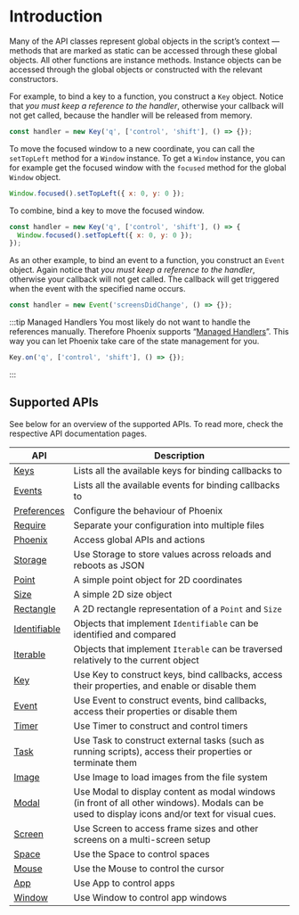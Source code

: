 # Introduction

Many of the API classes represent global objects in the script’s context — methods that are marked as static can be accessed through these global objects. All other functions are instance methods. Instance objects can be accessed through the global objects or constructed with the relevant constructors.

For example, to bind a key to a function, you construct a `Key` object. Notice that *you must keep a reference to the handler*, otherwise your callback will not get called, because the handler will be released from memory.

```javascript
const handler = new Key('q', ['control', 'shift'], () => {});
```

To move the focused window to a new coordinate, you can call the `setTopLeft` method for a `Window` instance. To get a `Window` instance, you can for example get the focused window with the `focused` method for the global `Window` object.

```javascript
Window.focused().setTopLeft({ x: 0, y: 0 });
```

To combine, bind a key to move the focused window.

```javascript
const handler = new Key('q', ['control', 'shift'], () => {
  Window.focused().setTopLeft({ x: 0, y: 0 });
});
```

As an other example, to bind an event to a function, you construct an `Event` object. Again notice that *you must keep a reference to the handler*, otherwise your callback will not get called. The callback will get triggered when the event with the specified name occurs.

```javascript
const handler = new Event('screensDidChange', () => {});
```

:::tip Managed Handlers
You most likely do not want to handle the references manually. Therefore Phoenix supports “[Managed Handlers](managing-handlers)”. This way you can let Phoenix take care of the state management for you.

```javascript
Key.on('q', ['control', 'shift'], () => {});
```
:::

## Supported APIs

See below for an overview of the supported APIs. To read more, check the respective API documentation pages.

| API | Description |
|-----|-------------|
| [Keys](/api/keys) | Lists all the available keys for binding callbacks to |
| [Events](/api/events) | Lists all the available events for binding callbacks to |
| [Preferences](/api/preferences) | Configure the behaviour of Phoenix |
| [Require](/api/require) | Separate your configuration into multiple files |
| [Phoenix](/api/phoenix) | Access global APIs and actions |
| [Storage](/api/storage) | Use Storage to store values across reloads and reboots as JSON |
| [Point](/api/point) | A simple point object for 2D coordinates |
| [Size](/api/size) | A simple 2D size object |
| [Rectangle](/api/rectangle) | A 2D rectangle representation of a `Point` and `Size` |
| [Identifiable](/api/identifiable) | Objects that implement `Identifiable` can be identified and compared |
| [Iterable](/api/iterable) | Objects that implement `Iterable` can be traversed relatively to the current object |
| [Key](/api/key) | Use Key to construct keys, bind callbacks, access their properties, and enable or disable them |
| [Event](/api/event) | Use Event to construct events, bind callbacks, access their properties or disable them |
| [Timer](/api/timer) | Use Timer to construct and control timers |
| [Task](/api/task) | Use Task to construct external tasks (such as running scripts), access their properties or terminate them |
| [Image](/api/image) | Use Image to load images from the file system |
| [Modal](/api/modal) | Use Modal to display content as modal windows (in front of all other windows). Modals can be used to display icons and/or text for visual cues. |
| [Screen](/api/screen) | Use Screen to access frame sizes and other screens on a multi-screen setup |
| [Space](/api/space) | Use the Space to control spaces |
| [Mouse](/api/mouse) | Use the Mouse to control the cursor |
| [App](/api/app) | Use App to control apps |
| [Window](/api/window) | Use Window to control app windows |
